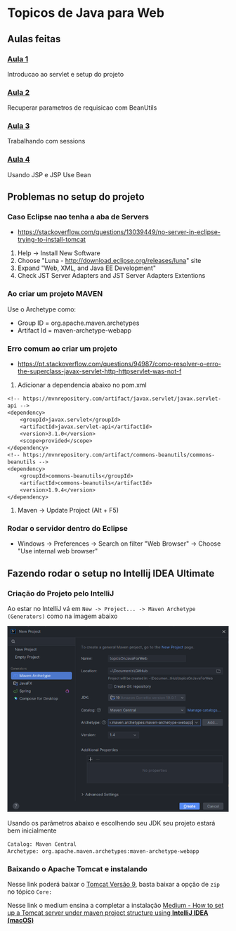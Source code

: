 # Topicos de Java para Web

## Aulas feitas

### [Aula 1](./src/main/java/aula1)

Introducao ao servlet e setup do projeto

### [Aula 2](./src/main/java/aula2)

Recuperar parametros de requisicao com BeanUtils

### [Aula 3](./src/main/java/aula3)

Trabalhando com sessions

### [Aula 4](./src/main/java/aula4)

Usando JSP e JSP Use Bean

## Problemas no setup do projeto

### Caso Eclipse nao tenha a aba de Servers

- https://stackoverflow.com/questions/13039449/no-server-in-eclipse-trying-to-install-tomcat

1. Help -> Install New Software
2. Choose "Luna - http://download.eclipse.org/releases/luna" site
3. Expand "Web, XML, and Java EE Development"
4. Check JST Server Adapters and JST Server Adapters Extentions

### Ao criar um projeto MAVEN

Use o Archetype como:

- Group ID = org.apache.maven.archetypes
- Artifact Id = maven-archetype-webapp

### Erro comum ao criar um projeto

- https://pt.stackoverflow.com/questions/94987/como-resolver-o-erro-the-superclass-javax-servlet-http-httpservlet-was-not-f

1. Adicionar a dependencia abaixo no pom.xml

```maven
<!-- https://mvnrepository.com/artifact/javax.servlet/javax.servlet-api -->
<dependency>
    <groupId>javax.servlet</groupId>
    <artifactId>javax.servlet-api</artifactId>
    <version>3.1.0</version>
    <scope>provided</scope>
</dependency>
<!-- https://mvnrepository.com/artifact/commons-beanutils/commons-beanutils -->
<dependency>
    <groupId>commons-beanutils</groupId>
    <artifactId>commons-beanutils</artifactId>
    <version>1.9.4</version>
</dependency>
```

1. Maven -> Update Project (Alt + F5)

### Rodar o servidor dentro do Eclipse

- Windows -> Preferences -> Search on filter "Web Browser" -> Choose "Use internal web browser"

## Fazendo rodar o setup no Intellij IDEA Ultimate

### Criação do Projeto pelo IntelliJ

Ao estar no IntelliJ vá em `New -> Project... -> Maven Archetype (Generators)` como na imagem abaixo

![New Project on Maven for Web](./github/image-20240215160242630.png)

Usando os parâmetros abaixo e escolhendo seu JDK seu projeto estará bem inicialmente

```
Catalog: Maven Central
Archetype: org.apache.maven.archetypes:maven-archetype-webapp
```

### Baixando o Apache Tomcat e instalando

Nesse link poderá baixar o [Tomcat Versão 9](https://tomcat.apache.org/download-90.cgi), basta baixar a opção de `zip` no tópico `Core:`

Nesse link o medium ensina a completar a instalação [Medium - How to set up a Tomcat server under maven project structure using **IntelliJ IDEA (macOS)**](https://medium.com/@seanliu_90343/how-to-set-up-a-tomcat-server-under-maven-project-structure-using-intellij-idea-macos-1475a975abf0)
